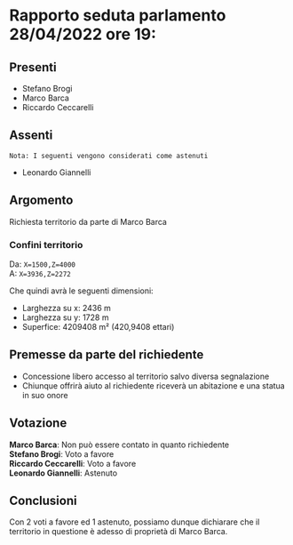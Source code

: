 # Rapporto seduta parlamento 28/04/2022 ore 19:
## Presenti  
- Stefano Brogi  
- Marco Barca  
- Riccardo Ceccarelli  
## Assenti  
`Nota: I seguenti vengono considerati come astenuti`  
- Leonardo Giannelli  
## Argomento  
Richiesta territorio da parte di Marco Barca
### Confini territorio  
Da: `X=1500,Z=4000`  
A: `X=3936,Z=2272`  

Che quindi avrà le seguenti dimensioni:  
- Larghezza su x: 2436 m  
- Larghezza su y: 1728 m  
- Superfice: 4209408 m² (420,9408 ettari)  
## Premesse da parte del richiedente  
- Concessione libero accesso al territorio salvo diversa segnalazione  
- Chiunque offrirà aiuto al richiedente riceverà un abitazione e una statua in suo onore  
## Votazione  
**Marco Barca**: Non può essere contato in quanto richiedente  
**Stefano Brogi**: Voto a favore  
**Riccardo Ceccarelli**:  Voto a favore  
**Leonardo Giannelli**: Astenuto  
## Conclusioni  
Con 2 voti a favore ed 1 astenuto, possiamo dunque dichiarare che il territorio in questione è adesso di proprietà di Marco Barca.  
